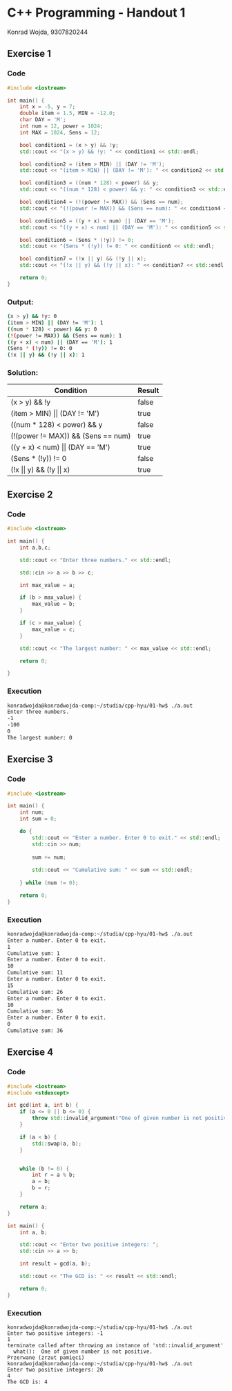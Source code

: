 # C++ Programming - Handout 1

Konrad Wojda, 9307820244

## Exercise 1

### Code

```cpp
#include <iostream>

int main() {
    int x = -5, y = 7;
    double item = 1.5, MIN = -12.0;
    char DAY = 'M';
    int num = 12, power = 1024;
    int MAX = 1024, Sens = 12;

    bool condition1 = (x > y) && !y;
    std::cout << "(x > y) && !y: " << condition1 << std::endl;

    bool condition2 = (item > MIN) || (DAY != 'M');
    std::cout << "(item > MIN) || (DAY != 'M'): " << condition2 << std::endl;

    bool condition3 = ((num * 128) < power) && y;
    std::cout << "((num * 128) < power) && y: " << condition3 << std::endl;

    bool condition4 = (!(power != MAX)) && (Sens == num);
    std::cout << "(!(power != MAX)) && (Sens == num): " << condition4 << std::endl;

    bool condition5 = ((y + x) < num) || (DAY == 'M');
    std::cout << "((y + x) < num) || (DAY == 'M'): " << condition5 << std::endl;

    bool condition6 = (Sens * (!y)) != 0;
    std::cout << "(Sens * (!y)) != 0: " << condition6 << std::endl;

    bool condition7 = (!x || y) && (!y || x);
    std::cout << "(!x || y) && (!y || x): " << condition7 << std::endl;

    return 0;
}
```

### Output:

```sh
(x > y) && !y: 0
(item > MIN) || (DAY != 'M'): 1
((num * 128) < power) && y: 0
(!(power != MAX)) && (Sens == num): 1
((y + x) < num) || (DAY == 'M'): 1
(Sens * (!y)) != 0: 0
(!x || y) && (!y || x): 1
```

### Solution:

| Condition                                      | Result |
|------------------------------------------------|--------|
| (x > y) && !y                                  | false  |
| (item > MIN) \|\| (DAY != 'M')                   | true   |
| ((num * 128) < power) && y                     | false  |
| (!(power != MAX)) && (Sens == num)             | true   |
| ((y + x) < num) \|\| (DAY == 'M')                | true   |
| (Sens * (!y)) != 0                             | false  |
| (!x \|\| y) && (!y \|\| x)                         | true   |

## Exercise 2

### Code

```cpp
#include <iostream>

int main() {
    int a,b,c;

    std::cout << "Enter three numbers." << std::endl;

    std::cin >> a >> b >> c;

    int max_value = a;

    if (b > max_value) {
        max_value = b;
    }

    if (c > max_value) { 
        max_value = c;
    }

    std::cout << "The largest number: " << max_value << std::endl;

    return 0;

}
```

### Execution

```bash
konradwojda@konradwojda-comp:~/studia/cpp-hyu/01-hw$ ./a.out 
Enter three numbers.
-1
-100
0
The largest number: 0
```

## Exercise 3

### Code

```cpp
#include <iostream>

int main() {
    int num;
    int sum = 0;

    do {
        std::cout << "Enter a number. Enter 0 to exit." << std::endl;
        std::cin >> num;
        
        sum += num;
        
        std::cout << "Cumulative sum: " << sum << std::endl;
        
    } while (num != 0);

    return 0;
}

```

### Execution

```bash
konradwojda@konradwojda-comp:~/studia/cpp-hyu/01-hw$ ./a.out 
Enter a number. Enter 0 to exit.
1
Cumulative sum: 1
Enter a number. Enter 0 to exit.
10
Cumulative sum: 11
Enter a number. Enter 0 to exit.
15
Cumulative sum: 26
Enter a number. Enter 0 to exit.
10
Cumulative sum: 36
Enter a number. Enter 0 to exit.
0
Cumulative sum: 36
```

## Exercise 4

### Code

```cpp
#include <iostream>
#include <stdexcept>

int gcd(int a, int b) {
    if (a <= 0 || b <= 0) {
        throw std::invalid_argument("One of given number is not positive.");
    }

    if (a < b) {
        std::swap(a, b);
    }


    while (b != 0) {
        int r = a % b;
        a = b;
        b = r;
    }

    return a;
}

int main() {
    int a, b;

    std::cout << "Enter two positive integers: ";
    std::cin >> a >> b;

    int result = gcd(a, b);

    std::cout << "The GCD is: " << result << std::endl;

    return 0;
}
```

### Execution

```
konradwojda@konradwojda-comp:~/studia/cpp-hyu/01-hw$ ./a.out 
Enter two positive integers: -1
1
terminate called after throwing an instance of 'std::invalid_argument'
  what():  One of given number is not positive.
Przerwane (zrzut pamięci)
konradwojda@konradwojda-comp:~/studia/cpp-hyu/01-hw$ ./a.out 
Enter two positive integers: 20
4
The GCD is: 4
```